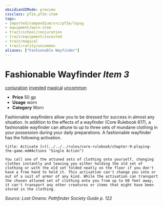 ```yaml
---
obsidianUIMode: preview
cssclass: pf2e,pf2e-item
tags:
- imported/compendium/src/pf2e/lopsg
- equipment/worn-item
- trait/school/conjuration
- trait/equipment/invested
- trait/magical
- trait/rarity/uncommon
aliases: ["Fashionable Wayfinder"]
---
```

# Fashionable Wayfinder *Item 3*  
[conjuration](conjuration.md)  [invested](invested.md)  [magical](magical.md)  [uncommon](uncommon.md)  

- **Price** 50 gp
- **Usage** worn
- **Category** Worn

Fashionable wayfinders allow you to be dressed for success in almost any situation. In addition to the effects of a wayfinder (Core Rulebook 617), a fashionable wayfinder can attune to up to three sets of mundane clothing in your possession during your daily preparations. A fashionable wayfinder has the following activation.

```ad-embed-ability
title: Activate [>](../../../rules/core-rulebook/chapter-9-playing-the-game.md#Actions "Single Action")

You call one of the attuned sets of clothing onto yourself, changing clothes instantly and leaving you either holding the old set of clothing or with the old set folded neatly on the floor if you don't have a free hand to hold it. This activation can't change you into or out of a suit of armor of any kind. While the activation can transport the chosen attuned set of clothing onto you from up to 60 feet away, it can't transport any other creatures or items that might have been stored in the clothing.
```

*Source: Lost Omens: Pathfinder Society Guide p. 122*
